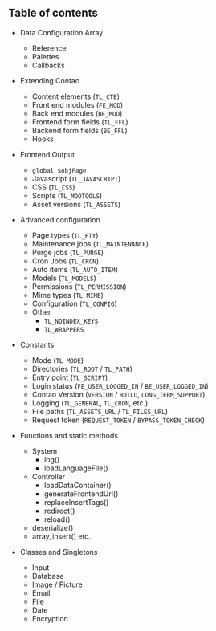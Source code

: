 ## Table of contents

* Data Configuration Array
    * Reference
    * Palettes
    * Callbacks

* Extending Contao
    * Content elements (`TL_CTE`)
    * Front end modules (`FE_MOD`)
    * Back end modules (`BE_MOD`)
    * Frontend form fields (`TL_FFL`)
    * Backend form fields (`BE_FFL`)
    * Hooks

* Frontend Output
    * `global $objPage`
    * Javascript (`TL_JAVASCRIPT`)
    * CSS (`TL_CSS`)
    * Scripts (`TL_MOOTOOLS`)
    * Asset versions (`TL_ASSETS`)

* Advanced configuration
    * Page types (`TL_PTY`)
    * Maintenance jobs (`TL_MAINTENANCE`)
    * Purge jobs (`TL_PURGE`)
    * Cron Jobs (`TL_CRON`)
    * Auto items (`TL_AUTO_ITEM`)
    * Models (`TL_MODELS`)
    * Permissions (`TL_PERMISSION`)
    * Mime types (`TL_MIME`)
    * Configuration (`TL_CONFIG`)
    * Other
        * `TL_NOINDEX_KEYS`
        * `TL_WRAPPERS`

* Constants
    * Mode (`TL_MODE`)
    * Directories (`TL_ROOT` / `TL_PATH`)
    * Entry point (`TL_SCRIPT`)
    * Login status (`FE_USER_LOGGED_IN` / `BE_USER_LOGGED_IN`)
    * Contao Version (`VERSION` / `BUILD`, `LONG_TERM_SUPPORT`)
    * Logging (`TL_GENERAL`, `TL_CRON`, etc.)
    * File paths (`TL_ASSETS_URL` / `TL_FILES_URL`)
    * Request token (`REQUEST_TOKEN` / `BYPASS_TOKEN_CHECK`)

* Functions and static methods
    * System
        * log()
        * loadLanguageFile()
    * Controller
        * loadDataContainer()
        * generateFrontendUrl()
        * replaceInsertTags()
        * redirect()
        * reload()
    * deserialize()
    * array_insert() etc.

* Classes and Singletons
    * Input
    * Database
    * Image / Picture
    * Email
    * File
    * Date
    * Encryption
